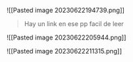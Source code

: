 ![[Pasted image 20230622194739.png]]

> Hay un link en ese pp facil de leer


![[Pasted image 20230622205944.png]]

![[Pasted image 20230622211315.png]]